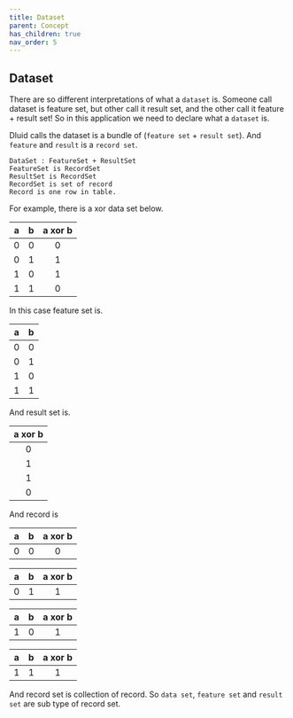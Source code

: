 ```yaml
---
title: Dataset
parent: Concept
has_children: true
nav_order: 5
---
```


## Dataset

There are so different interpretations of what a `dataset` is. 
Someone call dataset is feature set, but other call it result set, and the other call it feature + result set! 
So in this application we need to declare what a `dataset` is.

Dluid calls the dataset is a bundle of (`feature set` + `result set`). And `feature` and `result` is a `record set`.
````
DataSet : FeatureSet + ResultSet
FeatureSet is RecordSet
ResultSet is RecordSet
RecordSet is set of record
Record is one row in table.
````

For example, there is a xor data set below.  

|a|b|a xor b|
|:---:|:---:|:---:|
|0|0|0|
|0|1|1|
|1|0|1|
|1|1|0|

In this case feature set is. 

|a|b|
|:---:|:---:|
|0|0|
|0|1|
|1|0|
|1|1|

And result set is. 

|a xor b|
|:---:|
|0|
|1|
|1|
|0|

And record is

|a|b|a xor b|
|:---:|:---:|:---:|
|0|0|0|

|a|b|a xor b|
|:---:|:---:|:---:|
|0|1|1|

|a|b|a xor b|
|:---:|:---:|:---:|
|1|0|1|

|a|b|a xor b|
|:---:|:---:|:---:|
|1|1|1|

And record set is collection of record.
So `data set`, `feature set` and `result set` are sub type of record set.

